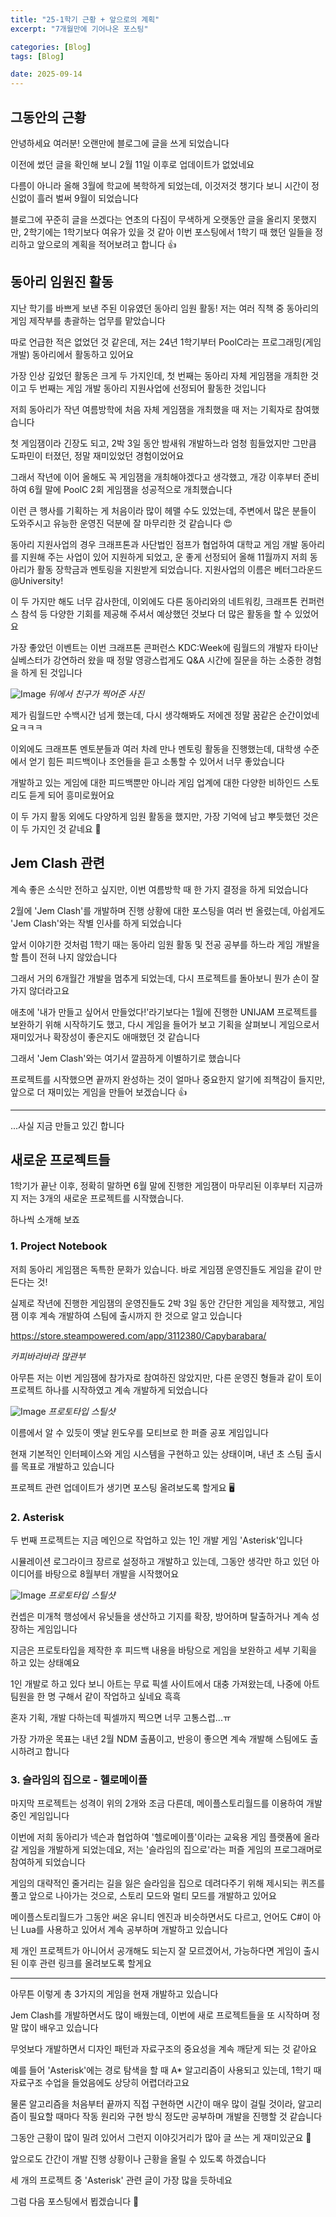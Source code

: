 ```yaml
---
title: "25-1학기 근황 + 앞으로의 계획"
excerpt: "7개월만에 기어나온 포스팅"

categories: [Blog]
tags: [Blog]

date: 2025-09-14
---
```


## 그동안의 근황

안녕하세요 여러분! 오랜만에 블로그에 글을 쓰게 되었습니다

이전에 썼던 글을 확인해 보니 2월 11일 이후로 업데이트가 없었네요

다름이 아니라 올해 3월에 학교에 복학하게 되었는데, 이것저것 챙기다 보니 시간이 정신없이 흘러 벌써 9월이 되었습니다

블로그에 꾸준히 글을 쓰겠다는 연초의 다짐이 무색하게 오랫동안 글을 올리지 못했지만, 2학기에는 1학기보다 여유가 있을 것 같아 이번 포스팅에서 1학기 때 했던 일들을 정리하고 앞으로의 계획을 적어보려고 합니다 👍

## 동아리 임원진 활동

지난 학기를 바쁘게 보낸 주된 이유였던 동아리 임원 활동! 저는 여러 직책 중 동아리의 게임 제작부를 총괄하는 업무를 맡았습니다

따로 언급한 적은 없었던 것 같은데, 저는 24년 1학기부터 PoolC라는 프로그래밍(게임 개발) 동아리에서 활동하고 있어요

가장 인상 깊었던 활동은 크게 두 가지인데, 첫 번째는 동아리 자체 게임잼을 개최한 것이고 두 번째는 게임 개발 동아리 지원사업에 선정되어 활동한 것입니다

저희 동아리가 작년 여름방학에 처음 자체 게임잼을 개최했을 때 저는 기획자로 참여했습니다

첫 게임잼이라 긴장도 되고, 2박 3일 동안 밤새워 개발하느라 엄청 힘들었지만 그만큼 도파민이 터졌던, 정말 재미있었던 경험이었어요

그래서 작년에 이어 올해도 꼭 게임잼을 개최해야겠다고 생각했고, 개강 이후부터 준비하여 6월 말에 PoolC 2회 게임잼을 성공적으로 개최했습니다

이런 큰 행사를 기획하는 게 처음이라 많이 헤맬 수도 있었는데, 주변에서 많은 분들이 도와주시고 유능한 운영진 덕분에 잘 마무리한 것 같습니다 😍

동아리 지원사업의 경우 크래프톤과 사단법인 점프가 협업하여 대학교 게임 개발 동아리를 지원해 주는 사업이 있어 지원하게 되었고, 운 좋게 선정되어 올해 11월까지 저희 동아리가 활동 장학금과 멘토링을 지원받게 되었습니다. 지원사업의 이름은 베터그라운드 @University!

이 두 가지만 해도 너무 감사한데, 이외에도 다른 동아리와의 네트워킹, 크래프톤 컨퍼런스 참석 등 다양한 기회를 제공해 주셔서 예상했던 것보다 더 많은 활동을 할 수 있었어요

가장 좋았던 이벤트는 이번 크래프톤 콘퍼런스 KDC:Week에 림월드의 개발자 타이난 실베스터가 강연하러 왔을 때 정말 영광스럽게도 Q&A 시간에 질문을 하는 소중한 경험을 하게 된 것입니다

![Image](assets/images/2025-09-14-1.jpg)
_뒤에서 친구가 찍어준 사진_

제가 림월드만 수백시간 넘게 했는데, 다시 생각해봐도 저에겐 정말 꿈같은 순간이었네요ㅋㅋㅋ

이외에도 크래프톤 멘토분들과 여러 차례 만나 멘토링 활동을 진행했는데, 대학생 수준에서 얻기 힘든 피드백이나 조언들을 듣고 소통할 수 있어서 너무 좋았습니다

개발하고 있는 게임에 대한 피드백뿐만 아니라 게임 업계에 대한 다양한 비하인드 스토리도 듣게 되어 흥미로웠어요

이 두 가지 활동 외에도 다양하게 임원 활동을 했지만, 가장 기억에 남고 뿌듯했던 것은 이 두 가지인 것 같네요 🙂

## Jem Clash 관련

계속 좋은 소식만 전하고 싶지만, 이번 여름방학 때 한 가지 결정을 하게 되었습니다

2월에 'Jem Clash'를 개발하며 진행 상황에 대한 포스팅을 여러 번 올렸는데, 아쉽게도 'Jem Clash'와는 작별 인사를 하게 되었습니다

앞서 이야기한 것처럼 1학기 때는 동아리 임원 활동 및 전공 공부를 하느라 게임 개발을 할 틈이 전혀 나지 않았습니다

그래서 거의 6개월간 개발을 멈추게 되었는데, 다시 프로젝트를 돌아보니 뭔가 손이 잘 가지 않더라고요

애초에 '내가 만들고 싶어서 만들었다!'라기보다는 1월에 진행한 UNIJAM 프로젝트를 보완하기 위해 시작하기도 했고, 다시 게임을 들어가 보고 기획을 살펴보니 게임으로서 재미있거나 확장성이 좋은지도 애매했던 것 같습니다

그래서 'Jem Clash'와는 여기서 깔끔하게 이별하기로 했습니다

프로젝트를 시작했으면 끝까지 완성하는 것이 얼마나 중요한지 알기에 죄책감이 들지만, 앞으로 더 재미있는 게임을 만들어 보겠습니다 👍

---

...사실 지금 만들고 있긴 합니다

## 새로운 프로젝트들

1학기가 끝난 이후, 정확히 말하면 6월 말에 진행한 게임잼이 마무리된 이후부터 지금까지 저는 3개의 새로운 프로젝트를 시작했습니다.

하나씩 소개해 보죠

### 1. Project Notebook

저희 동아리 게임잼은 독특한 문화가 있습니다. 바로 게임잼 운영진들도 게임을 같이 만든다는 것!

실제로 작년에 진행한 게임잼의 운영진들도 2박 3일 동안 간단한 게임을 제작했고, 게임잼 이후 계속 개발하여 스팀에 출시까지 한 것으로 알고 있습니다

https://store.steampowered.com/app/3112380/Capybarabara/

_카피바라바라 많관부_

아무튼 저는 이번 게임잼에 참가자로 참여하진 않았지만, 다른 운영진 형들과 같이 토이 프로젝트 하나를 시작하였고 계속 개발하게 되었습니다

![Image](assets/images/2025-09-14-2.jpg)
_프로토타입 스틸샷_

이름에서 알 수 있듯이 옛날 윈도우를 모티브로 한 퍼즐 공포 게임입니다

현재 기본적인 인터페이스와 게임 시스템을 구현하고 있는 상태이며, 내년 초 스팀 출시를 목표로 개발하고 있습니다

프로젝트 관련 업데이트가 생기면 포스팅 올려보도록 할게요 🖥️

### 2. Asterisk

두 번째 프로젝트는 지금 메인으로 작업하고 있는 1인 개발 게임 'Asterisk'입니다

시뮬레이션 로그라이크 장르로 설정하고 개발하고 있는데, 그동안 생각만 하고 있던 아이디어를 바탕으로 8월부터 개발을 시작했어요

![Image](assets/images/2025-09-14-3.jpg)
_프로토타입 스틸샷_

컨셉은 미개척 행성에서 유닛들을 생산하고 기지를 확장, 방어하며 탈출하거나 계속 성장하는 게임입니다

지금은 프로토타입을 제작한 후 피드백 내용을 바탕으로 게임을 보완하고 세부 기획을 하고 있는 상태예요

1인 개발로 하고 있다 보니 아트는 무료 픽셀 사이트에서 대충 가져왔는데, 나중에 아트 팀원을 한 명 구해서 같이 작업하고 싶네요 흑흑

혼자 기획, 개발 다하는데 픽셀까지 찍으면 너무 고통스럽...ㅠ

가장 가까운 목표는 내년 2월 NDM 출품이고, 반응이 좋으면 계속 개발해 스팀에도 출시하려고 합니다

### 3. 슬라임의 집으로 - 헬로메이플

마지막 프로젝트는 성격이 위의 2개와 조금 다른데, 메이플스토리월드를 이용하여 개발 중인 게임입니다

이번에 저희 동아리가 넥슨과 협업하여 '헬로메이플'이라는 교육용 게임 플랫폼에 올라갈 게임을 개발하게 되었는데요, 저는 '슬라임의 집으로'라는 퍼즐 게임의 프로그래머로 참여하게 되었습니다

게임의 대략적인 줄거리는 길을 잃은 슬라임을 집으로 데려다주기 위해 제시되는 퀴즈를 풀고 앞으로 나아가는 것으로, 스토리 모드와 멀티 모드를 개발하고 있어요

메이플스토리월드가 그동안 써온 유니티 엔진과 비슷하면서도 다르고, 언어도 C#이 아닌 Lua를 사용하고 있어서 계속 공부하며 개발하고 있습니다

제 개인 프로젝트가 아니어서 공개해도 되는지 잘 모르겠어서, 가능하다면 게임이 출시된 이후 관련 링크를 올려보도록 할게요

---

아무튼 이렇게 총 3가지의 게임을 현재 개발하고 있습니다

Jem Clash를 개발하면서도 많이 배웠는데, 이번에 새로 프로젝트들을 또 시작하며 정말 많이 배우고 있습니다

무엇보다 개발하면서 디자인 패턴과 자료구조의 중요성을 계속 깨닫게 되는 것 같아요

예를 들어 'Asterisk'에는 경로 탐색을 할 때 A\* 알고리즘이 사용되고 있는데, 1학기 때 자료구조 수업을 들었음에도 상당히 어렵더라고요

물론 알고리즘을 처음부터 끝까지 직접 구현하면 시간이 매우 많이 걸릴 것이라, 알고리즘이 필요할 때마다 작동 원리와 구현 방식 정도만 공부하며 개발을 진행할 것 같습니다

그동안 근황이 많이 밀려 있어서 그런지 이야깃거리가 많아 글 쓰는 게 재미있군요 🫠

앞으로도 간간이 개발 진행 상황이나 근황을 올릴 수 있도록 하겠습니다

세 개의 프로젝트 중 'Asterisk' 관련 글이 가장 많을 듯하네요

그럼 다음 포스팅에서 뵙겠습니다 👋
